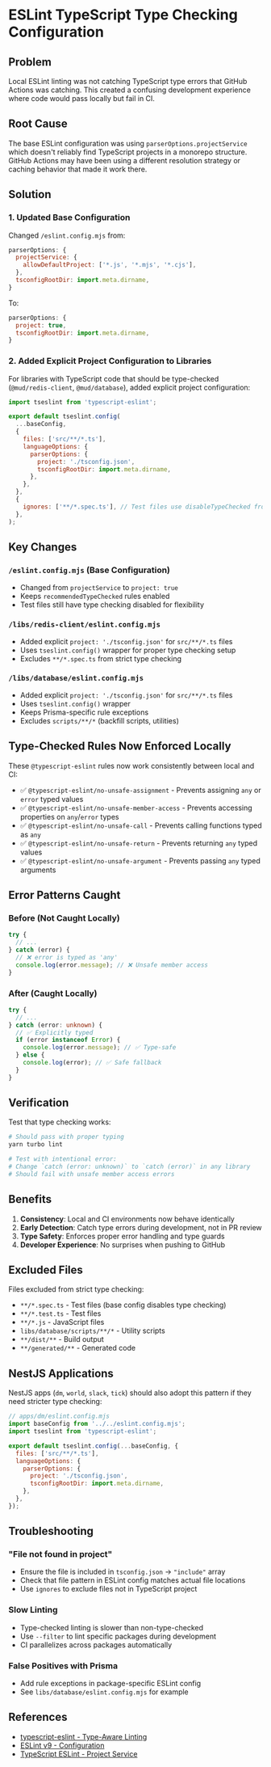 # ESLint TypeScript Type Checking Configuration

## Problem

Local ESLint linting was not catching TypeScript type errors that GitHub Actions was catching. This created a confusing development experience where code would pass locally but fail in CI.

## Root Cause

The base ESLint configuration was using `parserOptions.projectService` which doesn't reliably find TypeScript projects in a monorepo structure. GitHub Actions may have been using a different resolution strategy or caching behavior that made it work there.

## Solution

### 1. Updated Base Configuration

Changed `/eslint.config.mjs` from:

```javascript
parserOptions: {
  projectService: {
    allowDefaultProject: ['*.js', '*.mjs', '*.cjs'],
  },
  tsconfigRootDir: import.meta.dirname,
}
```

To:

```javascript
parserOptions: {
  project: true,
  tsconfigRootDir: import.meta.dirname,
}
```

### 2. Added Explicit Project Configuration to Libraries

For libraries with TypeScript code that should be type-checked (`@mud/redis-client`, `@mud/database`), added explicit project configuration:

```javascript
import tseslint from 'typescript-eslint';

export default tseslint.config(
  ...baseConfig,
  {
    files: ['src/**/*.ts'],
    languageOptions: {
      parserOptions: {
        project: './tsconfig.json',
        tsconfigRootDir: import.meta.dirname,
      },
    },
  },
  {
    ignores: ['**/*.spec.ts'], // Test files use disableTypeChecked from base config
  },
);
```

## Key Changes

### `/eslint.config.mjs` (Base Configuration)

- Changed from `projectService` to `project: true`
- Keeps `recommendedTypeChecked` rules enabled
- Test files still have type checking disabled for flexibility

### `/libs/redis-client/eslint.config.mjs`

- Added explicit `project: './tsconfig.json'` for `src/**/*.ts` files
- Uses `tseslint.config()` wrapper for proper type checking setup
- Excludes `**/*.spec.ts` from strict type checking

### `/libs/database/eslint.config.mjs`

- Added explicit `project: './tsconfig.json'` for `src/**/*.ts` files
- Uses `tseslint.config()` wrapper
- Keeps Prisma-specific rule exceptions
- Excludes `scripts/**/*` (backfill scripts, utilities)

## Type-Checked Rules Now Enforced Locally

These `@typescript-eslint` rules now work consistently between local and CI:

- ✅ `@typescript-eslint/no-unsafe-assignment` - Prevents assigning `any` or `error` typed values
- ✅ `@typescript-eslint/no-unsafe-member-access` - Prevents accessing properties on `any`/`error` types
- ✅ `@typescript-eslint/no-unsafe-call` - Prevents calling functions typed as `any`
- ✅ `@typescript-eslint/no-unsafe-return` - Prevents returning `any` typed values
- ✅ `@typescript-eslint/no-unsafe-argument` - Prevents passing `any` typed arguments

## Error Patterns Caught

### Before (Not Caught Locally)

```typescript
try {
  // ...
} catch (error) {
  // ❌ error is typed as 'any'
  console.log(error.message); // ❌ Unsafe member access
}
```

### After (Caught Locally)

```typescript
try {
  // ...
} catch (error: unknown) {
  // ✅ Explicitly typed
  if (error instanceof Error) {
    console.log(error.message); // ✅ Type-safe
  } else {
    console.log(error); // ✅ Safe fallback
  }
}
```

## Verification

Test that type checking works:

```bash
# Should pass with proper typing
yarn turbo lint

# Test with intentional error:
# Change `catch (error: unknown)` to `catch (error)` in any library
# Should fail with unsafe member access errors
```

## Benefits

1. **Consistency**: Local and CI environments now behave identically
2. **Early Detection**: Catch type errors during development, not in PR review
3. **Type Safety**: Enforces proper error handling and type guards
4. **Developer Experience**: No surprises when pushing to GitHub

## Excluded Files

Files excluded from strict type checking:

- `**/*.spec.ts` - Test files (base config disables type checking)
- `**/*.test.ts` - Test files
- `**/*.js` - JavaScript files
- `libs/database/scripts/**/*` - Utility scripts
- `**/dist/**` - Build output
- `**/generated/**` - Generated code

## NestJS Applications

NestJS apps (`dm`, `world`, `slack`, `tick`) should also adopt this pattern if they need stricter type checking:

```javascript
// apps/dm/eslint.config.mjs
import baseConfig from '../../eslint.config.mjs';
import tseslint from 'typescript-eslint';

export default tseslint.config(...baseConfig, {
  files: ['src/**/*.ts'],
  languageOptions: {
    parserOptions: {
      project: './tsconfig.json',
      tsconfigRootDir: import.meta.dirname,
    },
  },
});
```

## Troubleshooting

### "File not found in project"

- Ensure the file is included in `tsconfig.json` → `"include"` array
- Check that file pattern in ESLint config matches actual file locations
- Use `ignores` to exclude files not in TypeScript project

### Slow Linting

- Type-checked linting is slower than non-type-checked
- Use `--filter` to lint specific packages during development
- CI parallelizes across packages automatically

### False Positives with Prisma

- Add rule exceptions in package-specific ESLint config
- See `libs/database/eslint.config.mjs` for example

## References

- [typescript-eslint - Type-Aware Linting](https://typescript-eslint.io/getting-started/typed-linting)
- [ESLint v9 - Configuration](https://eslint.org/docs/latest/use/configure/)
- [TypeScript ESLint - Project Service](https://typescript-eslint.io/packages/parser#project)
